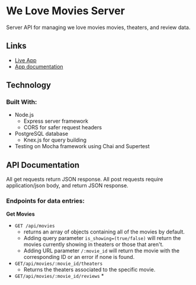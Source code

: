 # We Love Movies Server

Server API for managing we love movies movies, theaters, and review data.

## Links

* [Live App]()
* [App documentation](https://github.com/RandyTG/starter-movie-front-end)

## Technology

### Built With:
* Node.js
   * Express server framework
   * CORS for safer request headers  
* PostgreSQL database
   * Knex.js for query building  
* Testing on Mocha framework using Chai and Supertest

## API Documentation

All get requests return JSON response.
All post requests require application/json body, and return JSON response.

### Endpoints for data entries:

**Get Movies** 
* `GET /api/movies`
    * returns an array of objects containing all of the movies by default.
    * Adding query parameter `is_showing=(true/false)` will return the movies currently showing in theaters or those that aren't.
    * Adding URL parameter `/:movie_id` will return the movie with the corresponding ID or an error if none is found.
* `GET/api/movies/:movie_id/theaters`
    * Returns the theaters associated to the specific movie.
* `GET/api/movies/:movie_id/reviews`
    *

